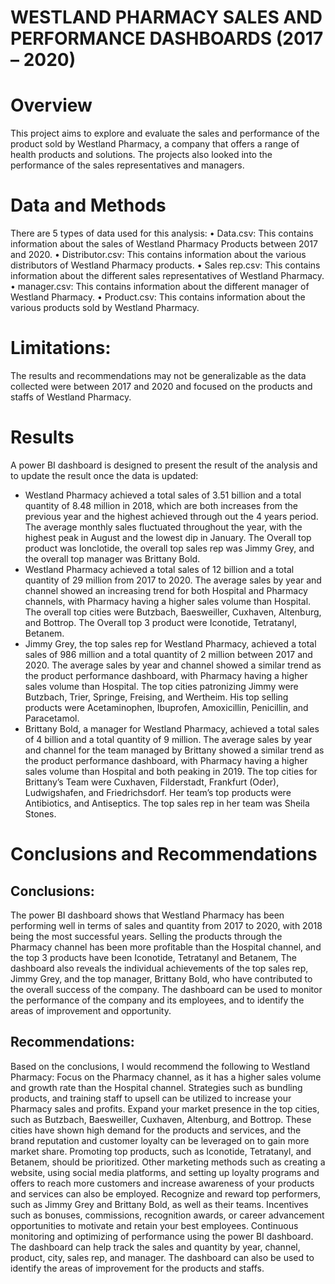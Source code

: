 # WESTLAND PHARMACY SALES AND PERFORMANCE DASHBOARDS (2017 – 2020)
# Overview
This project aims to explore and evaluate the sales and performance of the product sold by Westland Pharmacy, a company that offers a range of health products and solutions. The projects also looked into the performance of the sales representatives and managers.
# Data and Methods
There are 5 types of data used for this analysis:
•	Data.csv: This contains information about the sales of Westland Pharmacy Products between 2017 and 2020.
•	Distributor.csv: This contains information about the various distributors of Westland Pharmacy products.
•	Sales rep.csv: This contains information about the different sales representatives of Westland Pharmacy.
•	manager.csv: This contains information about the different manager of Westland Pharmacy.
•	Product.csv: This contains information about the various products sold by Westland Pharmacy.
# Limitations:
The results and recommendations may not be generalizable as the data collected were between 2017 and 2020 and focused on the products and staffs of Westland Pharmacy.
# Results
A power BI dashboard is designed to present the result of the analysis and to update the result once the data is updated:
-	Westland Pharmacy achieved a total sales of 3.51 billion and a total quantity of 8.48 million in 2018, which are both increases from the previous year and the highest achieved through out the 4 years period. The average monthly sales fluctuated throughout the year, with the highest peak in August and the lowest dip in January. The Overall top product was Ionclotide, the overall top sales rep was Jimmy Grey, and the overall top manager was Brittany Bold.
-	Westland Pharmacy achieved a total sales of 12 billion and a total quantity of 29 million from 2017 to 2020. The average sales by year and channel showed an increasing trend for both Hospital and Pharmacy channels, with Pharmacy having a higher sales volume than Hospital. The overall top cities were Butzbach, Baesweiller, Cuxhaven, Altenburg, and Bottrop. The Overall top 3 product were Iconotide, Tetratanyl, Betanem.
-	Jimmy Grey, the top sales rep for Westland Pharmacy, achieved a total sales of 986 million and a total quantity of 2 million between 2017 and 2020. The average sales by year and channel showed a similar trend as the product performance dashboard, with Pharmacy having a higher sales volume than Hospital. The top cities patronizing Jimmy were Butzbach, Trier, Springe, Freising, and Wertheim. His top selling products were Acetaminophen, Ibuprofen, Amoxicillin, Penicillin, and Paracetamol.
-	Brittany Bold, a manager for Westland Pharmacy, achieved a total sales of 4 billion and a total quantity of 9 million. The average sales by year and channel for the team managed by Brittany showed a similar trend as the product performance dashboard, with Pharmacy having a higher sales volume than Hospital and both peaking in 2019. The top cities for Brittany’s Team were Cuxhaven, Filderstadt, Frankfurt (Oder), Ludwigshafen, and Friedrichsdorf. Her team’s top products were Antibiotics, and Antiseptics. The top sales rep in her team was Sheila Stones.
# Conclusions and Recommendations
## Conclusions:
The power BI dashboard shows that Westland Pharmacy has been performing well in terms of sales and quantity from 2017 to 2020, with 2018 being the most successful years. Selling the products through the Pharmacy channel has been more profitable than the Hospital channel, and the top 3 products have been Iconotide, Tetratanyl and Betanem, The dashboard also reveals the individual achievements of the top sales rep, Jimmy Grey, and the top manager, Brittany Bold, who have contributed to the overall success of the company. The dashboard can be used to monitor the performance of the company and its employees, and to identify the areas of improvement and opportunity.
## Recommendations:
Based on the conclusions, I would recommend the following to Westland Pharmacy:
Focus on the Pharmacy channel, as it has a higher sales volume and growth rate than the Hospital channel. Strategies such as bundling products, and training staff to upsell can be utilized to increase your Pharmacy sales and profits.
Expand your market presence in the top cities, such as Butzbach, Baesweiller, Cuxhaven, Altenburg, and Bottrop. These cities have shown high demand for the products and services, and the brand reputation and customer loyalty can be leveraged on to gain more market share.
Promoting top products, such as Iconotide, Tetratanyl, and Betanem, should be prioritized. Other marketing methods such as creating a website, using social media platforms, and setting up loyalty programs and offers to reach more customers and increase awareness of your products and services can also be employed.
Recognize and reward top performers, such as Jimmy Grey and Brittany Bold, as well as their teams. Incentives such as bonuses, commissions, recognition awards, or career advancement opportunities to motivate and retain your best employees. 
Continuous monitoring and optimizing of performance using the power BI dashboard. The dashboard can help track the sales and quantity by year, channel, product, city, sales rep, and manager. The dashboard can also be used to identify the areas of improvement for the products and staffs.

